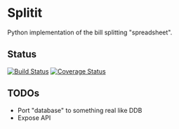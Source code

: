 # Splitit

Python implementation of the bill splitting "spreadsheet".

## Status

[![Build Status](https://travis-ci.org/jluszcz/Splitit.svg?branch=master)](https://travis-ci.org/jluszcz/Splitit)
[![Coverage Status](https://coveralls.io/repos/github/jluszcz/Splitit/badge.svg)](https://coveralls.io/github/jluszcz/Splitit)

## TODOs

- Port "database" to something real like DDB
- Expose API
